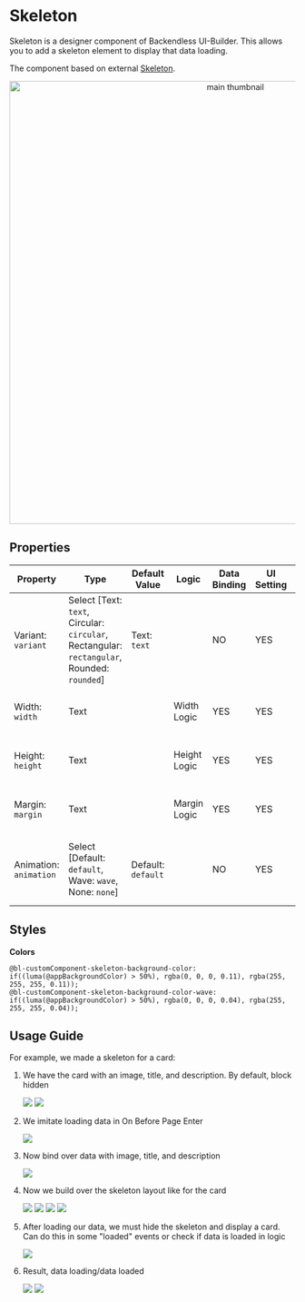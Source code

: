 # Skeleton

Skeleton is a designer component of Backendless UI-Builder. This allows you to add a skeleton element to display that
data loading.

The component based on external [Skeleton](https://mui.com/material-ui/react-skeleton/).

<p align="center">
 <img src="./thumbnail.png" alt="main thumbnail" width="780"/>
</p>

## Properties

| Property               | Type                                                                                        | Default Value      | Logic        | Data Binding | UI Setting | Description                                                                       |
|------------------------|---------------------------------------------------------------------------------------------|--------------------|--------------|--------------|------------|-----------------------------------------------------------------------------------|
| Variant: `variant`     | Select [Text: `text`, Circular: `circular`, Rectangular: `rectangular`, Rounded: `rounded`] | Text: `text`       |              | NO           | YES        | Allows select variant of skeleton ("text", "circular", "rectangular", "rounded"). |
| Width: `width`         | Text                                                                                        |                    | Width Logic  | YES          | YES        | Allows to determinate width for skeleton.                                         |
| Height: `height`       | Text                                                                                        |                    | Height Logic | YES          | YES        | Allows determinate height for skeleton.                                           |
| Margin: `margin`       | Text                                                                                        |                    | Margin Logic | YES          | YES        | Allows to determinate margin for skeleton.                                        |
| Animation: `animation` | Select [Default: `default`, Wave: `wave`, None: `none`]                                     | Default: `default` |              | NO           | YES        | Allows select animation of skeleton ("default", "wave", "none").                  |

## Styles

**Colors**

````
@bl-customComponent-skeleton-background-color: if((luma(@appBackgroundColor) > 50%), rgba(0, 0, 0, 0.11), rgba(255, 255, 255, 0.11));
@bl-customComponent-skeleton-background-color-wave: if((luma(@appBackgroundColor) > 50%), rgba(0, 0, 0, 0.04), rgba(255, 255, 255, 0.04));
````

## Usage Guide

For example, we made a skeleton for a card:

1. We have the card with an image, title, and description. By default, block hidden

   ![](./image-exmaples/card-example.png)
   ![](./image-exmaples/card-hidden.png)

2. We imitate loading data in On Before Page Enter

   ![](./image-exmaples/on-before-page-enter.png)

3. Now bind over data with image, title, and description

   ![](./image-exmaples/bind-image-url-to-imae-component.png)

4. Now we build over the skeleton layout like for the card

   ![](./image-exmaples/skeleton-example.png)
   ![](./image-exmaples/skeleton-image.png)
   ![](./image-exmaples/skeleton-title.png)
   ![](./image-exmaples/skeleton-description.png)

5. After loading our data, we must hide the skeleton and display a card. Can do this in some "loaded" events or check if
   data is loaded in logic

   ![](./image-exmaples/hide-skeleton-display-card.png)

6. Result, data loading/data loaded

   ![](./image-exmaples/skeleton-preview.png)
   ![](./image-exmaples/card-preview.png)
